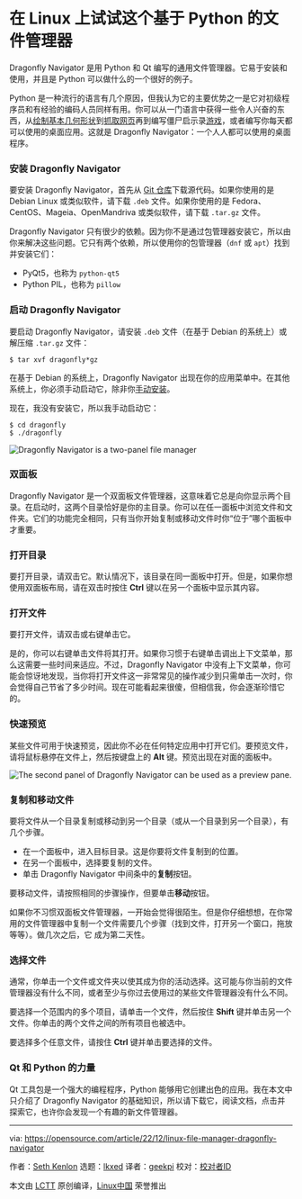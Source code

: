 [#]: subject: "Try this Python-based file manager on Linux"
[#]: via: "https://opensource.com/article/22/12/linux-file-manager-dragonfly-navigator"
[#]: author: "Seth Kenlon https://opensource.com/users/seth"
[#]: collector: "lkxed"
[#]: translator: "geekpi"
[#]: reviewer: " "
[#]: publisher: " "
[#]: url: " "

在 Linux 上试试这个基于 Python 的文件管理器
======

Dragonfly Navigator 是用 Python 和 Qt 编写的通用文件管理器。它易于安装和使用，并且是 Python 可以做什么的一个很好的例子。

Python 是一种流行的语言有几个原因，但我认为它的主要优势之一是它对初级程序员和有经验的编码人员同样有用。你可以从一门语言中获得一些令人兴奋的东西，从[绘制基本几何形状][1]到[抓取网页][2]再到编写僵尸启示录[游戏][3]，或者编写你每天都可以使用的桌面应用。这就是 Dragonfly Navigator：一个人人都可以使用的桌面程序。

### 安装 Dragonfly Navigator

要安装 Dragonfly Navigator，首先从 [Git 仓库][4]下载源代码。如果你使用的是 Debian Linux 或类似软件，请下载 `.deb` 文件。如果你使用的是 Fedora、CentOS、Mageia、OpenMandriva 或类似软件，请下载 `.tar.gz` 文件。

Dragonfly Navigator 只有很少的依赖。因为你不是通过包管理器安装它，所以由你来解决这些问题。它只有两个依赖，所以使用你的包管理器（`dnf` 或 `apt`）找到并安装它们：

- PyQt5，也称为 `python-qt5`
- Python PIL，也称为 `pillow`

### 启动 Dragonfly Navigator

要启动 Dragonfly Navigator，请安装 `.deb` 文件（在基于 Debian 的系统上）或解压缩 `.tar.gz` 文件：

```
$ tar xvf dragonfly*gz
```

在基于 Debian 的系统上，Dragonfly Navigator 出现在你的应用菜单中。在其他系统上，你必须手动启动它，除非你[手动安装][5]。

现在，我没有安装它，所以我手动启动它：

```
$ cd dragonfly
$ ./dragonfly
```

![Dragonfly Navigator is a two-panel file manager][6]

### 双面板

Dragonfly Navigator 是一个双面板文件管理器，这意味着它总是向你显示两个目录。在启动时，这两个目录恰好是你的主目录。你可以在任一面板中浏览文件和文件夹。它们的功能完全相同，只有当你开始复制或移动文件时你“位于”哪个面板中才重要。

### 打开目录

要打开目录，请双击它。默认情况下，该目录在同一面板中打开。但是，如果你想使用双面板布局，请在双击时按住 **Ctrl** 键以在另一个面板中显示其内容。

### 打开文件

要打开文件，请双击或右键单击它。

是的，你可以右键单击文件将其打开。如果你习惯于右键单击调出上下文菜单，那么这需要一些时间来适应。不过，Dragonfly Navigator 中没有上下文菜单，你可能会惊讶地发现，当你将打开文件这一非常常见的操作减少到只需单击一次时，你会觉得自己节省了多少时间。现在可能看起来很傻，但相信我，你会逐渐珍惜它的。

### 快速预览

某些文件可用于快速预览，因此你不必在任何特定应用中打开它们。要预览文件，请将鼠标悬停在文件上，然后按键盘上的 **Alt** 键。预览出现在对面的面板中。

![The second panel of Dragonfly Navigator can be used as a preview pane.][7]

### 复制和移动文件

要将文件从一个目录复制或移动到另一个目录（或从一个目录到另一个目录），有几个步骤。

- 在一个面板中，进入目标目录。这是你要将文件复制到的位置。
- 在另一个面板中，选择要复制的文件。
- 单击 Dragonfly Navigator 中间条中的**复制**按钮。

要移动文件，请按照相同的步骤操作，但要单击**移动**按钮。

如果你不习惯双面板文件管理器，一开始会觉得很陌生。但是你仔细想想，在你常用的文件管理器中复制一个文件需要几个步骤（找到文件，打开另一个窗口，拖放等等）。做几次之后，它 成为第二天性。

### 选择文件

通常，你单击一个文件或文件夹以使其成为你的活动选择。这可能与你当前的文件管理器没有什么不同，或者至少与你过去使用过的某些文件管理器没有什么不同。

要选择一个范围内的多个项目，请单击一个文件，然后按住 **Shift** 键并单击另一个文件。你单击的两个文件之间的所有项目也被选中。

要选择多个任意文件，请按住 **Ctrl** 键并单击要选择的文件。

### Qt 和 Python 的力量

Qt 工具包是一个强大的编程程序，Python 能够用它创建出色的应用。我在本文中只介绍了 Dragonfly Navigator 的基础知识，所以请下载它，阅读文档，点击并探索它，也许你会发现一个有趣的新文件管理器。

--------------------------------------------------------------------------------

via: https://opensource.com/article/22/12/linux-file-manager-dragonfly-navigator

作者：[Seth Kenlon][a]
选题：[lkxed][b]
译者：[geekpi](https://github.com/geekpi)
校对：[校对者ID](https://github.com/校对者ID)

本文由 [LCTT](https://github.com/LCTT/TranslateProject) 原创编译，[Linux中国](https://linux.cn/) 荣誉推出

[a]: https://opensource.com/users/seth
[b]: https://github.com/lkxed
[1]: https://opensource.com/article/17/10/python-101#turtle
[2]: https://opensource.com/article/20/5/web-scraping-python
[3]: https://opensource.com/downloads/python-gaming-ebook
[4]: https://github.com/suncore/dflynav/releases
[5]: https://opensource.com/article/18/1/how-install-apps-linux
[6]: https://opensource.com/sites/default/files/2022-10/dragonfly-navigator.webp
[7]: https://opensource.com/sites/default/files/2022-10/dragonfly-navigator-preview.webp
